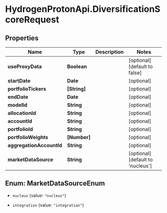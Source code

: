 # HydrogenProtonApi.DiversificationScoreRequest

## Properties
Name | Type | Description | Notes
------------ | ------------- | ------------- | -------------
**useProxyData** | **Boolean** |  | [optional] [default to false]
**startDate** | **Date** |  | [optional] 
**portfolioTickers** | **[String]** |  | [optional] 
**endDate** | **Date** |  | [optional] 
**modelId** | **String** |  | [optional] 
**allocationId** | **String** |  | [optional] 
**accountId** | **String** |  | [optional] 
**portfolioId** | **String** |  | [optional] 
**portfolioWeights** | **[Number]** |  | [optional] 
**aggregationAccountId** | **String** |  | [optional] 
**marketDataSource** | **String** |  | [optional] [default to 'nucleus']


<a name="MarketDataSourceEnum"></a>
## Enum: MarketDataSourceEnum


* `nucleus` (value: `"nucleus"`)

* `integration` (value: `"integration"`)




